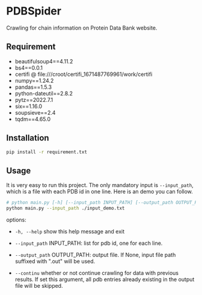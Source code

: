 # PDBSpider
Crawling for chain information on Protein Data Bank website.

## Requirement
- beautifulsoup4==4.11.2
- bs4==0.0.1
- certifi @ file:///croot/certifi_1671487769961/work/certifi
- numpy==1.24.2
- pandas==1.5.3
- python-dateutil==2.8.2
- pytz==2022.7.1
- six==1.16.0
- soupsieve==2.4
- tqdm==4.65.0

## Installation
```bash
pip install -r requirement.txt
```

## Usage

It is very easy to run this project. The only mandatory input is `--input_path`, which is a file with each PDB id in one line. Here is an demo you can follow.

```bash
# python main.py [-h] [--input_path INPUT_PATH] [--output_path OUTPUT_PATH] [--continu]
python main.py --input_path ./input_demo.txt
```

options:

  - `-h, --help`            show this help message and exit

  - `--input_path` INPUT_PATH: list for pdb id, one for each line.

  - `--output_path` OUTPUT_PATH: output file. If None, input file path suffixed with ".out" will be used.
  - `--continu`             whether or not continue crawling for data with previous results. If set this argument, all pdb entries already existing in the output file will be skipped.

